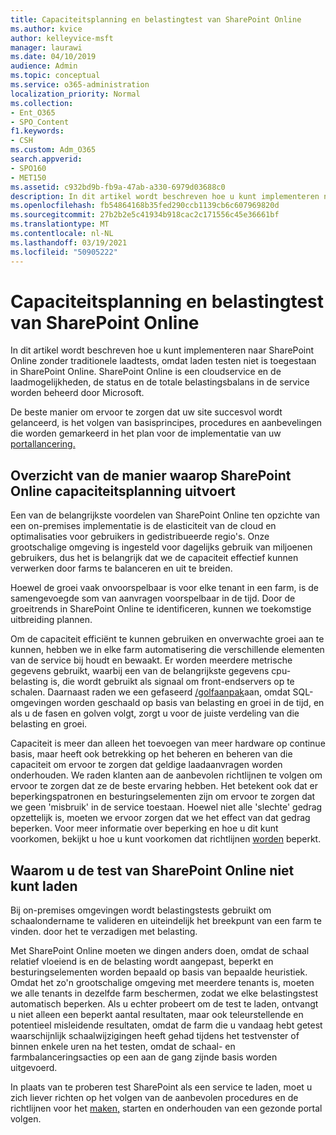 ```yaml
---
title: Capaciteitsplanning en belastingtest van SharePoint Online
ms.author: kvice
author: kelleyvice-msft
manager: laurawi
ms.date: 04/10/2019
audience: Admin
ms.topic: conceptual
ms.service: o365-administration
localization_priority: Normal
ms.collection:
- Ent_O365
- SPO_Content
f1.keywords:
- CSH
ms.custom: Adm_O365
search.appverid:
- SPO160
- MET150
ms.assetid: c932bd9b-fb9a-47ab-a330-6979d03688c0
description: In dit artikel wordt beschreven hoe u kunt implementeren naar SharePoint Online zonder traditionele laadtests uit te voeren, omdat dit niet is toegestaan.
ms.openlocfilehash: fb54864168b35fed290ccb1139cb6c607969820d
ms.sourcegitcommit: 27b2b2e5c41934b918cac2c171556c45e36661bf
ms.translationtype: MT
ms.contentlocale: nl-NL
ms.lasthandoff: 03/19/2021
ms.locfileid: "50905222"
---
```

# <a name="capacity-planning-and-load-testing-sharepoint-online"></a>Capaciteitsplanning en belastingtest van SharePoint Online
In dit artikel wordt beschreven hoe u kunt implementeren naar SharePoint Online zonder traditionele laadtests, omdat laden testen niet is toegestaan in SharePoint Online. SharePoint Online is een cloudservice en de laadmogelijkheden, de status en de totale belastingsbalans in de service worden beheerd door Microsoft.
  
De beste manier om ervoor te zorgen dat uw site succesvol wordt gelanceerd, is het volgen van basisprincipes, procedures en aanbevelingen die worden gemarkeerd in het plan voor de implementatie van uw [portallancering.](planportallaunchroll-out.md)

## <a name="overview-of-how-sharepoint-online-performs-capacity-planning"></a>Overzicht van de manier waarop SharePoint Online capaciteitsplanning uitvoert 
Een van de belangrijkste voordelen van SharePoint Online ten opzichte van een on-premises implementatie is de elasticiteit van de cloud en optimalisaties voor gebruikers in gedistribueerde regio's. Onze grootschalige omgeving is ingesteld voor dagelijks gebruik van miljoenen gebruikers, dus het is belangrijk dat we de capaciteit effectief kunnen verwerken door farms te balanceren en uit te breiden.
  
Hoewel de groei vaak onvoorspelbaar is voor elke tenant in een farm, is de samengevoegde som van aanvragen voorspelbaar in de tijd. Door de groeitrends in SharePoint Online te identificeren, kunnen we toekomstige uitbreiding plannen.
  
Om de capaciteit efficiënt te kunnen gebruiken en onverwachte groei aan te kunnen, hebben we in elke farm automatisering die verschillende elementen van de service bij houdt en bewaakt. Er worden meerdere metrische gegevens gebruikt, waarbij een van de belangrijkste gegevens cpu-belasting is, die wordt gebruikt als signaal om front-endservers op te schalen. Daarnaast raden we een gefaseerd [/golfaanpak](planportallaunchroll-out.md)aan, omdat SQL-omgevingen worden geschaald op basis van belasting en groei in de tijd, en als u de fasen en golven volgt, zorgt u voor de juiste verdeling van die belasting en groei. 

Capaciteit is meer dan alleen het toevoegen van meer hardware op continue basis, maar heeft ook betrekking op het beheren en beheren van die capaciteit om ervoor te zorgen dat geldige laadaanvragen worden onderhouden. We raden klanten aan de aanbevolen richtlijnen te volgen om ervoor te zorgen dat ze de beste ervaring hebben. Het betekent ook dat er beperkingspatronen en besturingselementen zijn om ervoor te zorgen dat we geen 'misbruik' in de service toestaan. Hoewel niet alle 'slechte' gedrag opzettelijk is, moeten we ervoor zorgen dat we het effect van dat gedrag beperken. Voor meer informatie over beperking en hoe u dit kunt voorkomen, bekijkt u hoe u kunt voorkomen dat richtlijnen [worden](/sharepoint/dev/general-development/how-to-avoid-getting-throttled-or-blocked-in-sharepoint-online) beperkt.

## <a name="why-you-cannot-load-test-sharepoint-online"></a>Waarom u de test van SharePoint Online niet kunt laden
Bij on-premises omgevingen wordt belastingstests gebruikt om schaalondername te valideren en uiteindelijk het breekpunt van een farm te vinden. door het te verzadigen met belasting. 

Met SharePoint Online moeten we dingen anders doen, omdat de schaal relatief vloeiend is en de belasting wordt aangepast, beperkt en besturingselementen worden bepaald op basis van bepaalde heuristiek. Omdat het zo'n grootschalige omgeving met meerdere tenants is, moeten we alle tenants in dezelfde farm beschermen, zodat we elke belastingstest automatisch beperken. Als u echter probeert om de test te laden, ontvangt u niet alleen een beperkt aantal resultaten, maar ook teleurstellende en potentieel misleidende resultaten, omdat de farm die u vandaag hebt getest waarschijnlijk schaalwijzigingen heeft gehad tijdens het testvenster of binnen enkele uren na het testen, omdat de schaal- en farmbalanceringsacties op een aan de gang zijnde basis worden uitgevoerd.

In plaats van te proberen test SharePoint als een service te laden, moet u zich liever richten op het volgen van de aanbevolen procedures en de richtlijnen voor het [maken,](/sharepoint/portal-health) starten en onderhouden van een gezonde portal volgen.